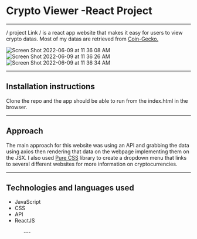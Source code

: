 # Crypto Viewer -React Project
---

/ project Link / is a react app website that makes it easy for users to view crypto datas. Most of my datas are retrieved from <a href="https://www.coingecko.com/">Coin-Gecko.</a>

![Screen Shot 2022-06-09 at 11 36 08 AM](https://user-images.githubusercontent.com/101905331/172888785-59a47aef-11d2-44c0-96ca-80ad4a2396a2.png)
![Screen Shot 2022-06-09 at 11 36 26 AM](https://user-images.githubusercontent.com/101905331/172888799-5b02be78-842d-4b1c-89d4-dfd57988d2ce.png)
![Screen Shot 2022-06-09 at 11 36 34 AM](https://user-images.githubusercontent.com/101905331/172888825-7b8467e3-0926-43be-9f72-98331014e97a.png)

---
## Installation instructions

Clone the repo and the app should be able to run from the index.html in the browser.

---
## Approach

The main approach for this website was using an API and grabbing the data using axios then rendering that data on the webpage implementing them on the JSX. I also used <a href="https://purecss.io/">Pure CSS</a> library to create a dropdown menu that links to several different websites for more information on cryptocurrencies.

---
## Technologies and languages used 

<ul>
  <li>JavaScript </li>
  <li>CSS </li>
  <li>API</li>
  <li>ReactJS </li>
<ul>
---

